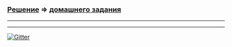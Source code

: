 ### [Решение](https://hub.docker.com/repository/docker/cliffart44/db-api) => [домашнего задания](https://github.com/netology-code/aqa-homeworks/tree/aqa4/docker#%D0%B7%D0%B0%D0%B4%D0%B0%D1%87%D0%B0-2---%D0%B4%D0%BE%D0%BA%D0%B5%D1%80%D0%B8%D0%B7%D0%B0%D1%86%D0%B8%D1%8F-%D0%BF%D1%80%D0%B8%D0%BB%D0%BE%D0%B6%D0%B5%D0%BD%D0%B8%D1%8F-%D0%BD%D0%B5%D0%BE%D0%B1%D1%8F%D0%B7%D0%B0%D1%82%D0%B5%D0%BB%D1%8C%D0%BD%D0%B0%D1%8F)

---

---
[![Gitter](https://badges.gitter.im/Cliffart44/community.svg)](https://gitter.im/Cliffart44/community?utm_source=badge&utm_medium=badge&utm_campaign=pr-badge)
